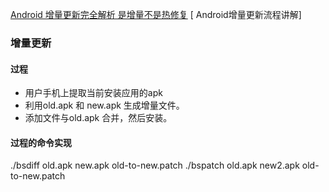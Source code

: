 [Android 增量更新完全解析 是增量不是热修复](http://gold.xitu.io/post/57fba92abf22ec00649de645)
[ Android增量更新流程讲解]
### 增量更新

#### 过程

* 用户手机上提取当前安装应用的apk
* 利用old.apk 和 new.apk 生成增量文件。
* 添加文件与old.apk 合并，然后安装。

#### 过程的命令实现

./bsdiff old.apk new.apk old-to-new.patch
./bspatch old.apk new2.apk old-to-new.patch

